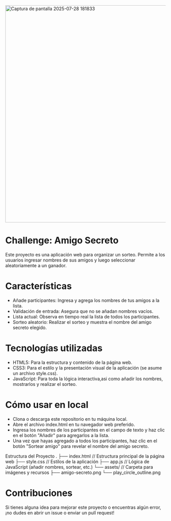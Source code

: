 <img width="1111" height="679" alt="Captura de pantalla 2025-07-28 181833" src="https://github.com/user-attachments/assets/cac378df-672b-4740-9b20-a2c85619c663" />

# Challenge: Amigo Secreto
Este proyecto es una aplicación web para organizar un sorteo. 
Permite a los usuarios ingresar nombres de sus amigos y luego seleccionar aleatoriamente a un ganador.

# Características
- Añade participantes: Ingresa y agrega los nombres de tus amigos a la lista.
- Validación de entrada: Asegura que no se añadan nombres vacíos.
- Lista actual: Observa en tiempo real la lista de todos los participantes.
- Sorteo aleatorio: Realizar el sorteo y muestra el nombre del amigo secreto elegido.

# Tecnologías utilizadas
- HTML5: Para la estructura y contenido de la página web.
- CSS3: Para el estilo y la presentación visual de la aplicación (se asume un archivo style.css).
- JavaScript: Para toda la lógica interactiva,asi como añadir los nombres, mostrarlos y realizar el sorteo.

# Cómo usar en local
- Clona o descarga este repositorio en tu máquina local.
- Abre el archivo index.html en tu navegador web preferido.
- Ingresa los nombres de los participantes en el campo de texto y haz clic en el botón "Añadir" para agregarlos a la lista.
- Una vez que hayas agregado a todos los participantes, haz clic en el botón "Sortear amigo" para revelar el nombre del amigo secreto.

Estructura del Proyecto
.
├── index.html          // Estructura principal de la página web
├── style.css           // Estilos de la aplicación
├── app.js              // Lógica de JavaScript (añadir nombres, sortear, etc.)
└── assets/             // Carpeta para imágenes y recursos
    ├── amigo-secreto.png
    └── play_circle_outline.png

# Contribuciones
Si tienes alguna idea para mejorar este proyecto o encuentras algún error, ¡no dudes en abrir un issue o enviar un pull request!
